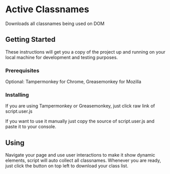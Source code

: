 # Active Classnames

Downloads all classnames being used on DOM

## Getting Started

These instructions will get you a copy of the project up and running on your local machine for development and testing purposes.

### Prerequisites

Optional: Tampermonkey for Chrome, Greasemonkey for Mozilla

### Installing

If you are using Tampermonkey or Greasemonkey, just click raw link of script.user.js

If you want to use it manually just copy the source of script.user.js and paste it to your console.

## Using

Navigate your page and use user interactions to make it show dynamic elements, script will auto collect all classnames.
Whenever you are ready, just click the button on top left to download your class list.